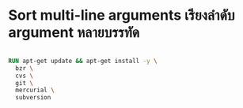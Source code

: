 # Sort multi-line arguments เรียงลำดับ argument หลายบรรทัด

```Dockerfile

RUN apt-get update && apt-get install -y \
  bzr \
  cvs \
  git \
  mercurial \
  subversion
  ```
